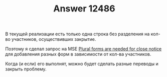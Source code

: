 ﻿---
title: "Answer 12486"
se.owner.user_id: 176217
se.owner.display_name: "αλεχολυτ"
se.owner.link: "https://ru.meta.stackoverflow.com/users/176217/%ce%b1%ce%bb%ce%b5%cf%87%ce%bf%ce%bb%cf%85%cf%84"
se.answer_id: 12486
se.question_id: 12481
se.post_type: answer
se.is_accepted: True
---
<p>В текущей реализации есть только одна строка без разделения на кол-во участников, осуществивших закрытие.</p>
<p>Поэтому я сделал запрос на MSE <a href="https://meta.stackexchange.com/q/387649/339911">Plural forms are needed for close notice</a> для добавления разных форм в зависимости от кол-ва участников.</p>
<p>Когда (и если) его выполнят, можно будет сделать разные переводы и закрыть проблему.</p>
